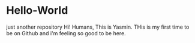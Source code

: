 # Hello-World
just another repository
Hi! Humans, This is Yasmin.
THis is my first time to be on Github and i'm feeling so good to be here.
